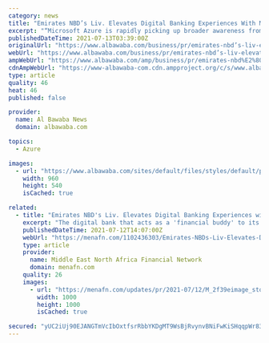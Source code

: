 ```yaml
---
category: news
title: "Emirates NBD’s Liv. Elevates Digital Banking Experiences With Microsoft Azure Cloud Services"
excerpt: "“Microsoft Azure is rapidly picking up broader awareness from businesses, large and small, who are increasingly trusting the services to enhance their capabilities from the more than 60+ Azure regions, including the UAE cloud regions,” said Naim ..."
publishedDateTime: 2021-07-13T03:39:00Z
originalUrl: "https://www.albawaba.com/business/pr/emirates-nbd’s-liv-elevates-digital-banking-experiences-microsoft-azure-cloud-services"
webUrl: "https://www.albawaba.com/business/pr/emirates-nbd’s-liv-elevates-digital-banking-experiences-microsoft-azure-cloud-services"
ampWebUrl: "https://www.albawaba.com/amp/business/pr/emirates-nbd%E2%80%99s-liv-elevates-digital-banking-experiences-microsoft-azure-cloud-services"
cdnAmpWebUrl: "https://www-albawaba-com.cdn.ampproject.org/c/s/www.albawaba.com/amp/business/pr/emirates-nbd%E2%80%99s-liv-elevates-digital-banking-experiences-microsoft-azure-cloud-services"
type: article
quality: 46
heat: 46
published: false

provider:
  name: Al Bawaba News
  domain: albawaba.com

topics:
  - Azure

images:
  - url: "https://www.albawaba.com/sites/default/files/styles/default/public/2021-07/Naim%20Yazbeck%20final.jpg?itok=aUm_tIwz"
    width: 960
    height: 540
    isCached: true

related:
  - title: "Emirates NBD's Liv. Elevates Digital Banking Experiences with Microsoft Azure Cloud Services"
    excerpt: "The digital bank that acts as a 'financial buddy' to its millennial clients is now powered by Microsoft Azure Cloud Services. The bank's Today landing page has a variety of technical integrations ..."
    publishedDateTime: 2021-07-12T14:07:00Z
    webUrl: "https://menafn.com/1102436303/Emirates-NBDs-Liv-Elevates-Digital-Banking-Experiences-with-Microsoft-Azure-Cloud-Services&source=246"
    type: article
    provider:
      name: Middle East North Africa Financial Network
      domain: menafn.com
    quality: 26
    images:
      - url: "https://menafn.com/updates/pr/2021-07/12/M_2f39eimage_story.jpg"
        width: 1000
        height: 1000
        isCached: true

secured: "yUC2iUj90EJANGTmVcIbOxtfsrRbbYKDgMT9WsBjRvynvBNiFwKiSHqqpWr831aotUl7HggekD9AD5ZJD1UhemKJVp4u+UQK7++kZIiNVqkpBM75ZBcMhDVTx1VzeLQ9K3iWjTM3hTGw7FSW2A3vIEfihvFGRbY3ia2kuB2n1XLrtUCIJvmi0hbSgOIrWYF4rcsO5mcMJrQP/a722ncET03uv+PQEfrq3PC/iobN0KvCrz+BvnkjmWMHaWyFHLzevdBXVOU8l4kXxi6Atb7Qtj4ybO5WLWrUShdPUcKEZKcOWe78XMk/58qWzCH0E6+1cYGIbr49zNu7Yqp44ZWYKeSpXZTErq0L78/0e1u0Zjc=;wCLHIwSh4O3jzC2cqJMRgw=="
---
```


